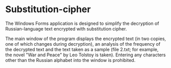 # Substitution-cipher
The Windows Forms application is designed to simplify the decryption of Russian-language text encrypted with substitution cipher.

The main window of the program displays the encrypted text (in two copies, one of which changes during decryption), an analysis of the frequency of the decrypted text and the text taken as a sample (file 2.txt; for example, the novel "War and Peace" by Leo Tolstoy is taken). Entering any characters other than the Russian alphabet into the window is prohibited.
